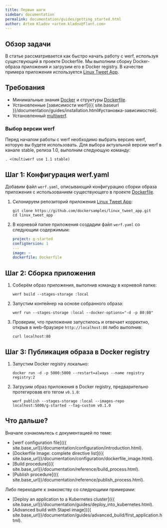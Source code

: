 ```yaml
---
title: Первые шаги
sidebar: documentation
permalink: documentation/guides/getting_started.html
author: Artem Kladov <artem.kladov@flant.com>
---
```


## Обзор задачи

В статье рассматривается как быстро начать работу с werf, используя существующий в проекте Dockerfile. Мы выполним сборку Docker-образа приложения и загрузим его в Docker registry. В качестве примера приложения используется [Linux Tweet App](https://github.com/dockersamples/linux_tweet_app).

## Требования

* Минимальные знания [Docker](https://www.docker.com/) и структуры [Dockerfile](https://docs.docker.com/engine/reference/builder/).
* Установленные [зависимости werf]({{ site.baseurl }}/documentation/guides/installation.html#установка-зависимостей).
* Установленный [multiwerf](https://github.com/flant/multiwerf).

### Выбор версии werf

Перед началом работы с werf необходимо выбрать версию werf, которую вы будете использовать. Для выбора актуальной версии werf в канале stable, релиза 1.0, выполним следующую команду:

```shell
. <(multiwerf use 1.1 stable)
```

## Шаг 1: Конфигурация werf.yaml

Добавим файл `werf.yaml`, описывающий конфигурацию сборки образа приложения с использованием существующего в проекте [Dockerfile](https://github.com/dockersamples/linux_tweet_app/blob/master/Dockerfile).

1.  Склонируем репозиторий приложения [Linux Tweet App](https://github.com/dockersamples/linux_tweet_app):

    ```shell
    git clone https://github.com/dockersamples/linux_tweet_app.git
    cd linux_tweet_app
    ```

1.  В корневой папке приложения создадим файл `werf.yaml` со следующим содержимым:

    ```yaml
    project: g-started
    configVersion: 1
    ---
    image: ~
    dockerfile: Dockerfile
    ```

## Шаг 2: Сборка приложения

1.  Соберём образ приложения, выполнив команду в корневой папке:

    ```shell
    werf build --stages-storage :local
    ```

1.  Запустим контейнер на основе собранного образа:

    ```shell
    werf run --stages-storage :local --docker-options="-d -p 80:80"
    ```

1.  Проверим, что приложение запустилось и отвечает корректно, открыв в web-браузере `http://localhost:80` либо выполнив:

    ```shell
    curl localhost:80
    ```

## Шаг 3: Публикация образа в Docker registry

1.  Запустим Docker registry локально:

    ```shell
    docker run -d -p 5000:5000 --restart=always --name registry registry:2
    ```

2.  Загрузим образ приложения в Docker registry, предварительно протегировав его тегом `v0.1.0`:

    ```shell
    werf publish --stages-storage :local --images-repo localhost:5000/g-started --tag-custom v0.1.0
    ```

## Что дальше?

Вначале ознакомьтесь с документацией по теме:
* [werf configuration file]({{ site.base_url}}/documentation/configuration/introduction.html).
* [Dockerfile Image: complete directive list]({{ site.base_url}}/documentation/configuration/dockerfile_image.html).
* [Build procedure]({{ site.base_url}}/documentation/reference/build_process.html).
* [Publish procedure]({{ site.base_url}}/documentation/reference/publish_process.html).

Либо переходите к знакомству со следующими примерами:
* [Deploy an application to a Kubernetes cluster]({{ site.base_url}}/documentation/guides/deploy_into_kubernetes.html).
* [Advanced build with Stapel image]({{ site.base_url}}/documentation/guides/advanced_build/first_application.html).

